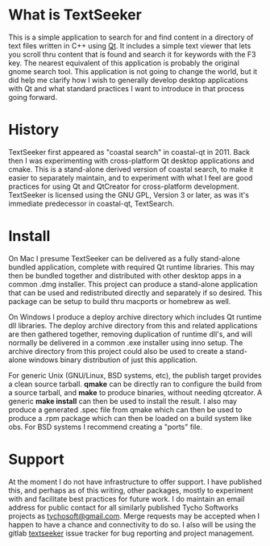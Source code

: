What is TextSeeker
==================

This is a simple application to search for and find content in a directory of text files written in C++ using [Qt](https://www.qt.io).  It includes a simple text viewer that lets you scroll thru content that is found and search it for keywords with the F3 key.  The nearest equivalent of this application is probably the original gnome search tool. This application is not going to change the world, but it did help me clarify how I wish to generally develop desktop applications with Qt and what standard practices I want to introduce in that process going forward.

History
=======

TextSeeker first appeared as "coastal search" in coastal-qt in 2011.  Back then I was experimenting with cross-platform Qt desktop applications and cmake.  This is a stand-alone derived version of coastal search, to make it easier to separately maintain, and to experiment with what I feel are good practices for using Qt and QtCreator for cross-platform development.  TextSeeker is licensed using the GNU GPL, Version 3 or later, as was it's immediate predecessor in coastal-qt, TextSearch.

Install
=======

On Mac I presume TextSeeker can be delivered as a fully stand-alone bundled application, complete with required Qt runtime libraries.  This may then be bundled together and distributed with other desktop apps in a common .dmg installer.  This project can produce a stand-alone application that can be used and redistributed directly and separately if so desired.  This package can be setup to build thru macports or homebrew as well.

On Windows I produce a deploy archive directory which includes Qt runtime dll libraries.  The deploy archive directory from this and related applications are then gathered together, removing duplication of runtime dll's, and will normally be delivered in a common .exe installer using inno setup.  The archive directory from this project could also be used to create a stand-alone windows binary distribution of just this application.

For generic Unix (GNU/Linux, BSD systems, etc), the publish target provides a clean source tarball.  **qmake** can be directly ran to configure the build from a source tarball, and **make** to produce binaries, without needing qtcreator.  A generic **make install** can then be used to install the result.  I also may produce a generated .spec file from qmake which can then be used to produce a .rpm package which can then be loaded on a build system like obs.  For BSD systems I recommend creating a "ports" file.

Support
=======

At the moment I do not have infrastructure to offer support.  I have published this, and perhaps as of this writing, other packages, mostly to experiment with and facilitate best practices for future work.  I do maintain an email address for public contact for all similarly published Tycho Softworks projects as [tychosoft@gmail.com](mailto://tychosoft@gmail.com).  Merge requests may be accepted when I happen to have a chance and connectivity to do so.  I also will be using the gitlab [textseeker](https://gitlab.com/tychosoft/textseeker) issue tracker for bug reporting and project management.
